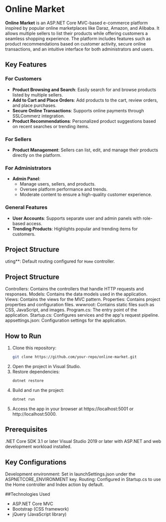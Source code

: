 # Online Market

**Online Market** is an ASP.NET Core MVC-based e-commerce platform inspired by popular online marketplaces like Daraz, Amazon, and Alibaba. It allows multiple sellers to list their products while offering customers a seamless shopping experience. The platform includes features such as product recommendations based on customer activity, secure online transactions, and an intuitive interface for both administrators and users.

## Key Features

### For Customers
- **Product Browsing and Search**: Easily search for and browse products listed by multiple sellers.
- **Add to Cart and Place Orders**: Add products to the cart, review orders, and place purchases.
- **Secure Online Transactions**: Supports online payments through SSLCommerz integration.
- **Product Recommendations**: Personalized product suggestions based on recent searches or trending items.

### For Sellers
- **Product Management**: Sellers can list, edit, and manage their products directly on the platform.

### For Administrators
- **Admin Panel**: 
  - Manage users, sellers, and products.
  - Oversee platform performance and trends.
  - Moderate content to ensure a high-quality customer experience.

### General Features
- **User Accounts**: Supports separate user and admin panels with role-based access.
- **Trending Products**: Highlights popular and trending items for customers.

## Project Structure

uting**: Default routing configured for `Home` controller.

## Project Structure

Controllers: Contains the controllers that handle HTTP requests and responses.
Models: Contains the data models used in the application.
Views: Contains the views for the MVC pattern.
Properties: Contains project properties and configuration files.
wwwroot: Contains static files such as CSS, JavaScript, and images.
Program.cs: The entry point of the application.
Startup.cs: Configures services and the app's request pipeline.
appsettings.json: Configuration settings for the application.

## How to Run

1. Clone this repository:
   ```bash
   git clone https://github.com/your-repo/online-market.git
2. Open the project in Visual Studio.
3. Restore dependencies:
   ```bash
   dotnet restore
4. Build and run the project:
   ```bash
   dotnet run
7. Access the app in your browser at https://localhost:5001 or http://localhost:5000.

## Prerequisites
.NET Core SDK 3.1 or later
Visual Studio 2019 or later with ASP.NET and web development workload installed.

## Key Configurations
Development environment: Set in launchSettings.json under the ASPNETCORE_ENVIRONMENT key.
Routing: Configured in Startup.cs to use the Home controller and Index action by default.

##Technologies Used
- ASP.NET Core MVC
- Bootstrap (CSS framework)
- jQuery (JavaScript library)

